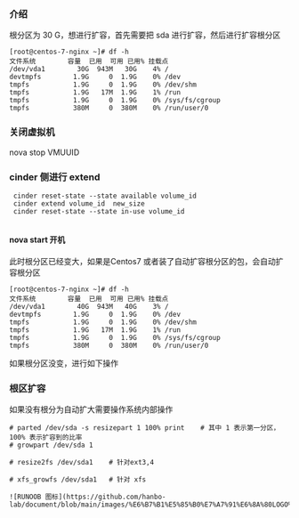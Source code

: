 ### 介绍
根分区为 30 G，想进行扩容，首先需要把 sda 进行扩容，然后进行扩容根分区

```
[root@centos-7-nginx ~]# df -h
文件系统        容量  已用  可用 已用% 挂载点
/dev/vda1        30G  943M   30G    4% /
devtmpfs        1.9G     0  1.9G    0% /dev
tmpfs           1.9G     0  1.9G    0% /dev/shm
tmpfs           1.9G   17M  1.9G    1% /run
tmpfs           1.9G     0  1.9G    0% /sys/fs/cgroup
tmpfs           380M     0  380M    0% /run/user/0
```

### 关闭虚拟机
nova stop VMUUID

###  cinder 侧进行 extend
```
 cinder reset-state --state available volume_id
 cinder extend volume_id  new_size
 cinder reset-state --state in-use volume_id
 
```
#### nova start 开机
此时根分区已经变大，如果是Centos7 或者装了自动扩容根分区的包，会自动扩容根分区

```
[root@centos-7-nginx ~]# df -h
文件系统        容量  已用  可用 已用% 挂载点
/dev/vda1        40G  943M   40G    3% /
devtmpfs        1.9G     0  1.9G    0% /dev
tmpfs           1.9G     0  1.9G    0% /dev/shm
tmpfs           1.9G   17M  1.9G    1% /run
tmpfs           1.9G     0  1.9G    0% /sys/fs/cgroup
tmpfs           380M     0  380M    0% /run/user/0
```
如果根分区没变，进行如下操作

### 根区扩容
如果没有根分为自动扩大需要操作系统内部操作

```
# parted /dev/sda -s resizepart 1 100% print    # 其中 1 表示第一分区，100% 表示扩容到的比率
# growpart /dev/sda 1

# resize2fs /dev/sda1    # 针对ext3,4

# xfs_growfs /dev/sda1   # 针对 xfs

![RUNOOB 图标](https://github.com/hanbo-lab/document/blob/main/images/%E6%B7%B1%E5%85%B0%E7%A7%91%E6%8A%80LOGO%E6%A0%87%E5%87%86%E7%89%88.png)


```
